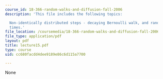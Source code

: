 ```yaml
---
course_id: 18-366-random-walks-and-diffusion-fall-2006
description: 'This file includes the following topics:

  Non-identically distributed steps - decaying Bernoulli walk, and random waiting
  times.'
file_location: /coursemedia/18-366-random-walks-and-diffusion-fall-2006/cc680facdd4dee9189e86c6d115a7700_lecture15.pdf
file_type: application/pdf
layout: pdf
title: lecture15.pdf
type: course
uid: cc680facdd4dee9189e86c6d115a7700

---
```

None